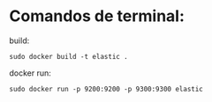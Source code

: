 # Comandos de terminal:

build:
```
sudo docker build -t elastic .
```
docker run:
```
sudo docker run -p 9200:9200 -p 9300:9300 elastic
```